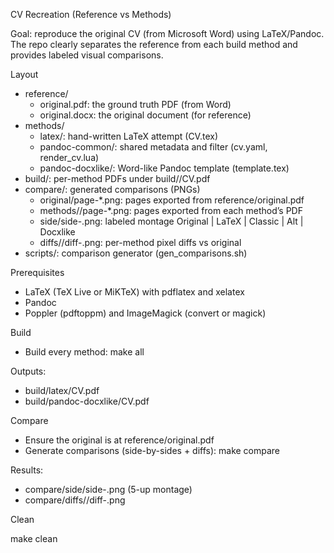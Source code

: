 CV Recreation (Reference vs Methods)

Goal: reproduce the original CV (from Microsoft Word) using LaTeX/Pandoc. The repo clearly separates the reference from each build method and provides labeled visual comparisons.

Layout

- reference/
  - original.pdf: the ground truth PDF (from Word)
  - original.docx: the original document (for reference)
- methods/
  - latex/: hand-written LaTeX attempt (CV.tex)
  - pandoc-common/: shared metadata and filter (cv.yaml, render_cv.lua)
  - pandoc-docxlike/: Word-like Pandoc template (template.tex)
- build/: per-method PDFs under build/<method>/CV.pdf
- compare/: generated comparisons (PNGs)
  - original/page-*.png: pages exported from reference/original.pdf
  - methods/<method>/page-*.png: pages exported from each method’s PDF
  - side/side-<page>.png: labeled montage Original | LaTeX | Classic | Alt | Docxlike
  - diffs/<method>/diff-<page>.png: per-method pixel diffs vs original
- scripts/: comparison generator (gen_comparisons.sh)

Prerequisites

- LaTeX (TeX Live or MiKTeX) with pdflatex and xelatex
- Pandoc
- Poppler (pdftoppm) and ImageMagick (convert or magick)

Build

- Build every method:
  make all

Outputs:
- build/latex/CV.pdf
- build/pandoc-docxlike/CV.pdf

Compare

- Ensure the original is at reference/original.pdf
- Generate comparisons (side-by-sides + diffs):
  make compare

Results:
- compare/side/side-<page>.png (5-up montage)
- compare/diffs/<method>/diff-<page>.png

Clean

  make clean
